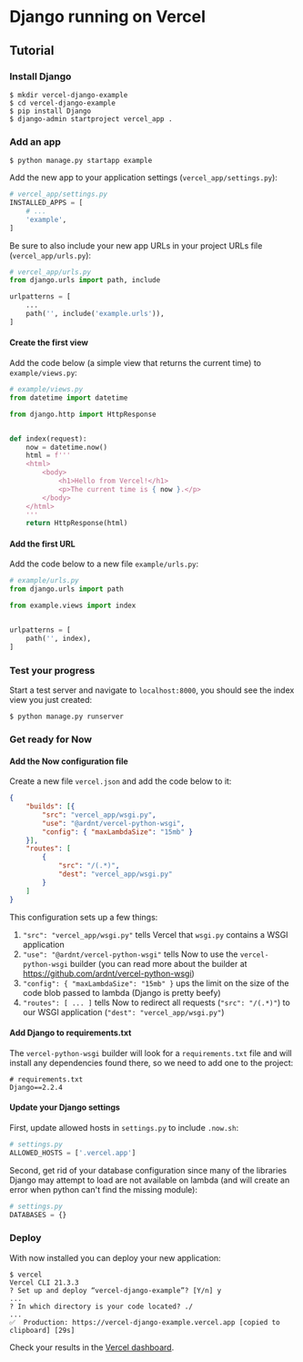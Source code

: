 # Django running on Vercel


## Tutorial


### Install Django

```
$ mkdir vercel-django-example
$ cd vercel-django-example
$ pip install Django
$ django-admin startproject vercel_app .
```

### Add an app

```
$ python manage.py startapp example
```

Add the new app to your application settings (`vercel_app/settings.py`):
```python
# vercel_app/settings.py
INSTALLED_APPS = [
    # ...
    'example',
]
```

Be sure to also include your new app URLs in your project URLs file (`vercel_app/urls.py`):
```python
# vercel_app/urls.py
from django.urls import path, include

urlpatterns = [
    ...
    path('', include('example.urls')),
]
```


#### Create the first view

Add the code below (a simple view that returns the current time) to `example/views.py`:
```python
# example/views.py
from datetime import datetime

from django.http import HttpResponse


def index(request):
    now = datetime.now()
    html = f'''
    <html>
        <body>
            <h1>Hello from Vercel!</h1>
            <p>The current time is { now }.</p>
        </body>
    </html>
    '''
    return HttpResponse(html)
```


#### Add the first URL

Add the code below to a new file `example/urls.py`:
```python
# example/urls.py
from django.urls import path

from example.views import index


urlpatterns = [
    path('', index),
]
```


### Test your progress

Start a test server and navigate to `localhost:8000`, you should see the index view you just
created:
```
$ python manage.py runserver
```

### Get ready for Now

#### Add the Now configuration file

Create a new file `vercel.json` and add the code below to it:
```json
{
    "builds": [{
        "src": "vercel_app/wsgi.py",
        "use": "@ardnt/vercel-python-wsgi",
        "config": { "maxLambdaSize": "15mb" }
    }],
    "routes": [
        {
            "src": "/(.*)",
            "dest": "vercel_app/wsgi.py"
        }
    ]
}
```
This configuration sets up a few things:
1. `"src": "vercel_app/wsgi.py"` tells Vercel that `wsgi.py` contains a WSGI application
2. `"use": "@ardnt/vercel-python-wsgi"` tells Now to use the `vercel-python-wsgi` builder (you can
   read more about the builder at https://github.com/ardnt/vercel-python-wsgi)
3. `"config": { "maxLambdaSize": "15mb" }` ups the limit on the size of the code blob passed to
   lambda (Django is pretty beefy)
4. `"routes": [ ... ]` tells Now to redirect all requests (`"src": "/(.*)"`) to our WSGI
   application (`"dest": "vercel_app/wsgi.py"`)


#### Add Django to requirements.txt

The `vercel-python-wsgi` builder will look for a `requirements.txt` file and will
install any dependencies found there, so we need to add one to the project:
```
# requirements.txt
Django==2.2.4
```


#### Update your Django settings

First, update allowed hosts in `settings.py` to include `.now.sh`:
```python
# settings.py
ALLOWED_HOSTS = ['.vercel.app']
```

Second, get rid of your database configuration since many of the libraries Django may attempt to
load are not available on lambda (and will create an error when python can't find the missing
module):
```python
# settings.py
DATABASES = {}
```


### Deploy

With now installed you can deploy your new application:
```
$ vercel
Vercel CLI 21.3.3
? Set up and deploy “vercel-django-example”? [Y/n] y
...
? In which directory is your code located? ./
...
✅  Production: https://vercel-django-example.vercel.app [copied to clipboard] [29s]
```

Check your results in the [Vercel dashboard](https://vercel.com/dashboard).
